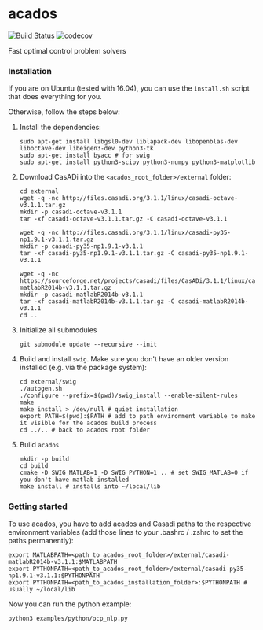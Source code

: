 # acados
[![Build Status](https://secure.travis-ci.org/acados/acados.png?branch=master)](http://travis-ci.org/acados/acados)
[![codecov](https://codecov.io/gh/acados/acados/branch/master/graph/badge.svg)](https://codecov.io/gh/acados/acados)

Fast optimal control problem solvers

### Installation
If you are on Ubuntu (tested with 16.04), you can use the `install.sh` script that does everything for you.

Otherwise, follow the steps below:

1. Install the dependencies:
    ```
    sudo apt-get install libgsl0-dev liblapack-dev libopenblas-dev liboctave-dev libeigen3-dev python3-tk
    sudo apt-get install byacc # for swig
    sudo apt-get install python3-scipy python3-numpy python3-matplotlib
    ```

1. Download CasADi into the `<acados_root_folder>/external` folder:
    ```
    cd external
    wget -q -nc http://files.casadi.org/3.1.1/linux/casadi-octave-v3.1.1.tar.gz
    mkdir -p casadi-octave-v3.1.1
    tar -xf casadi-octave-v3.1.1.tar.gz -C casadi-octave-v3.1.1

    wget -q -nc http://files.casadi.org/3.1.1/linux/casadi-py35-np1.9.1-v3.1.1.tar.gz
    mkdir -p casadi-py35-np1.9.1-v3.1.1
    tar -xf casadi-py35-np1.9.1-v3.1.1.tar.gz -C casadi-py35-np1.9.1-v3.1.1

    wget -q -nc https://sourceforge.net/projects/casadi/files/CasADi/3.1.1/linux/casadi-matlabR2014b-v3.1.1.tar.gz
    mkdir -p casadi-matlabR2014b-v3.1.1
    tar -xf casadi-matlabR2014b-v3.1.1.tar.gz -C casadi-matlabR2014b-v3.1.1
    cd ..
    ```
1. Initialize all submodules
    ```
    git submodule update --recursive --init
    ```

1. Build and install `swig`. Make sure you don't have an older version installed (e.g. via the package system):
    ```
    cd external/swig
    ./autogen.sh
    ./configure --prefix=$(pwd)/swig_install --enable-silent-rules
    make
    make install > /dev/null # quiet installation
    export PATH=$(pwd):$PATH # add to path environment variable to make it visible for the acados build process
    cd ../.. # back to acados root folder
    ```

1. Build `acados`
    ```
    mkdir -p build
    cd build
    cmake -D SWIG_MATLAB=1 -D SWIG_PYTHON=1 .. # set SWIG_MATLAB=0 if you don't have matlab installed
    make install # installs into ~/local/lib
    ```

### Getting started

To use acados, you have to add acados and Casadi paths to the respective environment variables (add those lines to your .bashrc / .zshrc to set the paths permanently):
```
export MATLABPATH=<path_to_acados_root_folder>/external/casadi-matlabR2014b-v3.1.1:$MATLABPATH
export PYTHONPATH=<path_to_acados_root_folder>/external/casadi-py35-np1.9.1-v3.1.1:$PYTHONPATH
export PYTHONPATH=<path_to_acados_installation_folder>:$PYTHONPATH # usually ~/local/lib
```

Now you can run the python example:
```
python3 examples/python/ocp_nlp.py
```
